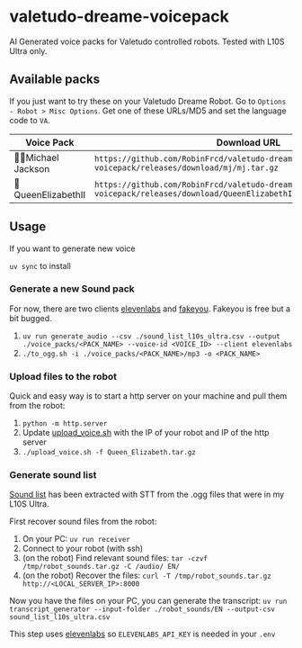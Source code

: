 # valetudo-dreame-voicepack

AI Generated voice packs for Valetudo controlled robots. Tested with L10S Ultra only.

## Available packs

If you just want to try these on your Valetudo Dreame Robot. Go to `Options - Robot > Misc Options`. Get one of these URLs/MD5 and set the language code to `VA`.

| Voice Pack        | Download URL                                                                | MD5 Hash                             |
|-------------------|-----------------------------------------------------------------------------|--------------------------------------|
| 🕴🏻Michael Jackson | `https://github.com/RobinFrcd/valetudo-dreame-voicepack/releases/download/mj/mj.tar.gz` | `b682f2eadcc51056aff12bea6baf798a`   |
| 👸 QueenElizabethII | `https://github.com/RobinFrcd/valetudo-dreame-voicepack/releases/download/QueenElizabethII/Queen_Elizabeth.tar.gz` | `da81813049ec1feb68fc74e05174f0a9`   |

## Usage

If you want to generate new voice

`uv sync` to install

### Generate a new Sound pack

For now, there are two clients [elevenlabs](https://elevenlabs.io/) and [fakeyou](https://fakeyou.com/). Fakeyou is free but a bit bugged.

1. `uv run generate_audio --csv ./sound_list_l10s_ultra.csv --output ./voice_packs/<PACK_NAME> --voice-id <VOICE_ID> --client elevenlabs`
2. `./to_ogg.sh -i ./voice_packs/<PACK_NAME>/mp3 -o <PACK_NAME>`

### Upload files to the robot

Quick and easy way is to start a http server on your machine and pull them from the robot:

1. `python -m http.server`
2. Update [upload_voice.sh](./upload_voice.sh) with the IP of your robot and IP of the http server
3. `./upload_voice.sh -f Queen_Elizabeth.tar.gz`

### Generate sound list
[Sound list](./sound_list.csv) has been extracted with STT from the .ogg files that were in my L10S Ultra.

First recover sound files from the robot:
1. On your PC: `uv run receiver`
2. Connect to your robot (with ssh)
3. (on the robot) Find relevant sound files: `tar -czvf /tmp/robot_sounds.tar.gz -C /audio/ EN/`
4. (on the robot) Recover the files: `curl -T /tmp/robot_sounds.tar.gz http://<LOCAL_SERVER_IP>:8000`

Now you have the files on your PC, you can generate the transcript:
`uv run transcript_generator --input-folder ./robot_sounds/EN --output-csv sound_list_l10s_ultra.csv`

This step uses [elevenlabs](https://elevenlabs.io/) so `ELEVENLABS_API_KEY` is needed in your `.env`
